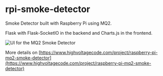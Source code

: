 # rpi-smoke-detector
Smoke Detector built with Raspberry Pi using MQ2.

Flask with Flask-SocketIO in the backend and Charts.js in the frontend. 

![UI for the MQ2 Smoke Detector](https://www.highvoltagecode.com/static/6a594ec3abf01991f12d208fbf280d66/a8200/browser.png)

More details on [https://www.highvoltagecode.com/project/raspberry-pi-mq2-smoke-detector](https://www.highvoltagecode.com/project/raspberry-pi-mq2-smoke-detector)

